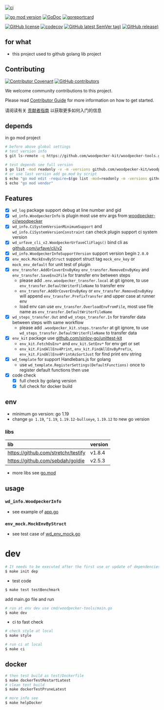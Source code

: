 [![ci](https://github.com/woodpecker-kit/woodpecker-tools/actions/workflows/ci.yml/badge.svg)](https://github.com/woodpecker-kit/woodpecker-tools/actions/workflows/ci.yml)

[![go mod version](https://img.shields.io/github/go-mod/go-version/woodpecker-kit/woodpecker-tools?label=go.mod)](https://github.com/woodpecker-kit/woodpecker-tools)
[![GoDoc](https://godoc.org/github.com/woodpecker-kit/woodpecker-tools?status.png)](https://godoc.org/github.com/woodpecker-kit/woodpecker-tools)
[![goreportcard](https://goreportcard.com/badge/github.com/woodpecker-kit/woodpecker-tools)](https://goreportcard.com/report/github.com/woodpecker-kit/woodpecker-tools)

[![GitHub license](https://img.shields.io/github/license/woodpecker-kit/woodpecker-tools)](https://github.com/woodpecker-kit/woodpecker-tools)
[![codecov](https://codecov.io/gh/woodpecker-kit/woodpecker-tools/branch/main/graph/badge.svg)](https://codecov.io/gh/woodpecker-kit/woodpecker-tools)
[![GitHub latest SemVer tag)](https://img.shields.io/github/v/tag/woodpecker-kit/woodpecker-tools)](https://github.com/woodpecker-kit/woodpecker-tools/tags)
[![GitHub release)](https://img.shields.io/github/v/release/woodpecker-kit/woodpecker-tools)](https://github.com/woodpecker-kit/woodpecker-tools/releases)

## for what

- this project used to github golang lib project

## Contributing

[![Contributor Covenant](https://img.shields.io/badge/contributor%20covenant-v1.4-ff69b4.svg)](.github/CONTRIBUTING_DOC/CODE_OF_CONDUCT.md)
[![GitHub contributors](https://img.shields.io/github/contributors/woodpecker-kit/woodpecker-tools)](https://github.com/woodpecker-kit/woodpecker-tools/graphs/contributors)

We welcome community contributions to this project.

Please read [Contributor Guide](.github/CONTRIBUTING_DOC/CONTRIBUTING.md) for more information on how to get started.

请阅读有关 [贡献者指南](.github/CONTRIBUTING_DOC/zh-CN/CONTRIBUTING.md) 以获取更多如何入门的信息

## depends

in go mod project

```bash
# before above global settings
# test version info
$ git ls-remote -q https://github.com/woodpecker-kit/woodpecker-tools.git

# test depends see full version
$ go list -mod readonly -v -m -versions github.com/woodpecker-kit/woodpecker-tools
# or use last version add go.mod by script
$ echo "go mod edit -require=$(go list -mod=readonly -m -versions github.com/woodpecker-kit/woodpecker-tools | awk '{print $1 "@" $NF}')"
$ echo "go mod vendor"
```

## Features

- [x] `wd_log` package support debug at line number and gid
- [x] `wd_info.WoodpeckerInfo` is plugin most use env args
  from [woodpecker-ci/woodpecker](https://github.com/woodpecker-ci/woodpecker)
- [x] `wd_info.CiSystemVersionMinimumSupport` and `wd_info.CiSystemVersionConstraint` can check plugin support ci system
  version
- [x] `wd_urfave_cli_v2.WoodpeckerUrfaveCliFlags()` bind cli
  as [github.com/urfave/cli/v2](https://github.com/urfave/cli/)
- [x] `wd_info.WoodpeckerInfoSupportVersion` support version begin `2.0.0`
- [x] `env_mock.MockEnvByStruct` support struct tag `mock_env_key` or `mock_env_default` for unit test of plugin
- [x] `env_transfer.AddOrCoverEnvByKey` `env_transfer.RemoveEnvByKey` and `env_transfer.SaveEnv2File` for transfer env
  between steps
    - please add `.env.woodpecker_transfer.local` at git ignore, to use `env_transfer.DefaultWriterFileName` to transfer
      env
    - `env_transfer.AddOrCoverEnvByKey` or `env_transfer.RemoveEnvByKey` will append `env_transfer.PrefixTransfer` and
      upper case at runner env
    - load env can use `env_transfer.OverloadEnvFromFile`, most use file name as `env_transfer.DefaultWriterFileName`
- [x] `wd_steps_transfer.Out` and `wd_steps_transfer.In` for transfer data between steps with same workflow
    - please add `.woodpecker_kit.steps.transfer` at git ignore, to use `wd_steps_transfer.DefaultWriterFileName` to
      transfer data
- [x] `env_kit` package use [github.com/sinlov-go/unittest-kit](https://github.com/sinlov-go/unittest-kit)
    - `env_kit.FetchOsEnv*` and `env_kit.SetEnv*` for env get or set
    - `env_kit.FindAllEnv4Print`, `env_kit.FindAllEnvByPrefix`, `env_kit.FindAllEnv4PrintAsSortJust` for find print env
      string
- [x] `wd_template` for support Handlebars.js for golang
    - use `wd_template.RegisterSettings(DefaultFunctions)` once to register default functions then use
- [x] code check
    - [x] full check by golang version
    - [x] full check for docker build

## env

- minimum go version: go 1.19
- change `go 1.19`, `^1.19`, `1.19.12-bullseye`, `1.19.12` to new go version

### libs

| lib                                 | version |
|:------------------------------------|:--------|
| https://github.com/stretchr/testify | v1.8.4  |
| https://github.com/sebdah/goldie    | v2.5.3  |

- more libs see [go.mod](https://github.com/woodpecker-kit/woodpecker-tools/blob/main/go.mod)

## usage

### `wd_info.WoodpeckerInfo`

- see example of [app.go](https://github.com/woodpecker-kit/woodpecker-tools/blob/main/cmd/cli/app.go)

### `env_mock.MockEnvByStruct`

- see test case
  of [wd_env_mock.go](https://github.com/woodpecker-kit/woodpecker-tools/blob/main/wd_mock_test/wd_info_mock_test.go)

# dev

```bash
# It needs to be executed after the first use or update of dependencies.
$ make init dep
```

- test code

```bash
$ make test testBenchmark
```

add main.go file and run

```bash
# run at env dev use cmd/woodpecker-tools/main.go
$ make dev
```

- ci to fast check

```bash
# check style at local
$ make style

# run ci at local
$ make ci
```

## docker

```bash
# then test build as test/Dockerfile
$ make dockerTestRestartLatest
# clean test build
$ make dockerTestPruneLatest

# more info see
$ make helpDocker
```
